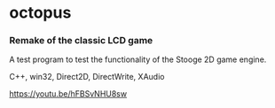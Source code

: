 # octopus
### Remake of the classic LCD game

A test program to test the functionality of the Stooge 2D game engine.

C++, win32, Direct2D, DirectWrite, XAudio

https://youtu.be/hFBSvNHU8sw
